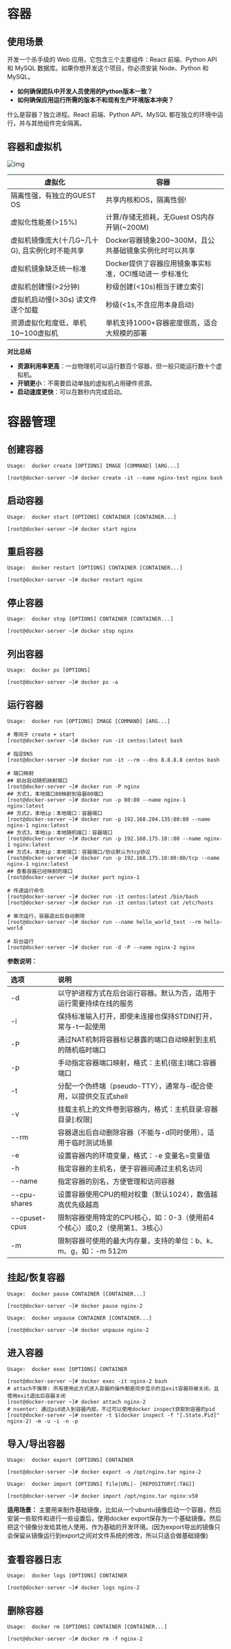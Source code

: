 # 容器
## 使用场景
开发一个杀手级的 Web 应用，它包含三个主要组件：React 前端、Python API 和 MySQL 数据库。如果你想开发这个项目，你必须安装 Node、Python 和 MySQL。

- **如何确保团队中开发人员使用的Python版本一致？**
- **如何确保应用运行所需的版本不和现有生产环境版本冲突？**

什么是容器？独立进程。React 前端、Python API、MySQL 都在独立的环境中运行，并与其他组件完全隔离。

## 容器和虚拟机
![img](01.docker介绍与安装/容器与虚拟机对比.png)

| **虚拟化**                                       | **容器**                                                |
| ------------------------------------------------ | ------------------------------------------------------- |
| 隔离性强，有独立的GUEST  OS                      | 共享内核和OS，隔离性弱!                                 |
| 虚拟化性能差(>15%)                               | 计算/存储无损耗，无Guest  OS内存开销(~200M)             |
| 虚拟机镜像庞大(十几G~几十G),  且实例化时不能共享 | Docker容器镜象200~300M，且公共基础镜象实例化时可以共享  |
| 虚拟机镜象缺乏统一标准                           | Docker提供了容器应用镜象事实标准，OCI推动进一  步标准化 |
| 虚拟机创建慢(>2分钟)                             | 秒级创建(<10s)相当于建立索引                            |
| 虚拟机启动慢(>30s)  读文件逐个加载               | 秒级(<1s,不含应用本身启动)                              |
| 资源虚拟化粒度低，单机10~100虚拟机               | 单机支持1000+容器密度很高，适合大规模的部署             |

**对比总结**
- **资源利用率更高**：一台物理机可以运行数百个容器，但一般只能运行数十个虚拟机。
- **开销更小**：不需要启动单独的虚拟机占用硬件资源。
- **启动速度更快**：可以在数秒内完成启动。

# 容器管理
## 创建容器
`Usage:  docker create [OPTIONS] IMAGE [COMMAND] [ARG...]`
```shell
[root@docker-server ~]# docker create -it --name nginx-test nginx bash
```

## 启动容器
`Usage:  docker start [OPTIONS] CONTAINER [CONTAINER...]`
```shell
[root@docker-server ~]# docker start nginx
```

## 重启容器
`Usage:  docker restart [OPTIONS] CONTAINER [CONTAINER...]`
```shell
[root@docker-server ~]# docker restart nginx
```

## 停止容器
`Usage:  docker stop [OPTIONS] CONTAINER [CONTAINER...]`
```shell
[root@docker-server ~]# docker stop nginx
```

## 列出容器
`Usage:  docker ps [OPTIONS]`
```shell
[root@docker-server ~]# docker ps -a
```

## 运行容器
`Usage:  docker run [OPTIONS] IMAGE [COMMAND] [ARG...]`
```shell
# 等同于 create + start
[root@docker-server ~]# docker run -it centos:latest bash

# 指定DNS
[root@docker-server ~]# docker run -it --rm --dns 8.8.8.8 centos bash

# 端口映射
## 前台启动随机映射端口
[root@docker-server ~]# docker run -P nginx
## 方式1，本地端口80映射到容器80端口
[root@docker-server ~]# docker run -p 80:80 --name nginx-1 nginx:latest 
## 方式2，本地ip：本地端口：容器端口
[root@docker-server ~]# docker run -p 192.168.204.135:80:80 --name nginx-1 nginx:latest 
## 方式3，本地ip：本地随机端口：容器端口
[root@docker-server ~]# docker run -p 192.168.175.10::80 --name nginx-1 nginx:latest 
## 方式4，本地ip：本地端口：容器端口/协议默认为tcp协议
[root@docker-server ~]# docker run -p 192.168.175.10:80:80/tcp --name nginx-1 nginx:latest 
## 查看容器已经映射的端口
[root@docker-server ~]# docker port nginx-1

# 传递运行命令
[root@docker-server ~]# docker run -it centos:latest /bin/bash
[root@docker-server ~]# docker run -it centos:latest cat /etc/hosts

# 单次运行，容器退出后自动删除
[root@docker-server ~]# docker run --name hello_world_test --rm hello-world

# 后台运行
[root@docker-server ~]# docker run -d -P --name nginx-2 nginx
```

**参数说明：**

| 选项 | 说明 |
|:---|:---|
| -d | 以守护进程方式在后台运行容器。默认为否，适用于运行需要持续在线的服务 |
| -i | 保持标准输入打开，即使未连接也保持STDIN打开，常与-t一起使用 |
| -P | 通过NAT机制将容器标记暴露的端口自动映射到主机的随机临时端口 |
| -p | 手动指定容器端口映射，格式：主机(宿主)端口:容器端口 |
| -t | 分配一个伪终端（pseudo-TTY），通常与-i配合使用，以提供交互式shell |
| -v | 挂载主机上的文件卷到容器内，格式：主机目录:容器目录[:权限] |
| --rm | 容器退出后自动删除容器（不能与-d同时使用），适用于临时测试场景 |
| -e | 设置容器内的环境变量，格式：-e 变量名=变量值 |
| -h | 指定容器的主机名，便于容器间通过主机名访问 |
| --name | 指定容器的别名，方便管理和访问容器 |
| --cpu-shares | 设置容器使用CPU的相对权重（默认1024），数值越高优先级越高 |
| --cpuset-cpus | 限制容器使用特定的CPU核心，如：0-3（使用前4个核心）或0,2（使用第1、3核心） |
| -m | 限制容器可使用的最大内存量，支持的单位：b、k、m、g，如：-m 512m


## 挂起/恢复容器
`Usage:  docker pause CONTAINER [CONTAINER...]`
```shell
[root@docker-server ~]# docker pause nginx-2
```
`Usage:  docker unpause CONTAINER [CONTAINER...]`
```shell
[root@docker-server ~]# docker unpause nginx-2
```

## 进入容器
`Usage:  docker exec [OPTIONS] CONTAINER`
```shell
[root@docker-server ~]# docker exec -it nginx-2 bash
# attach不推荐: 所有使用此方式进入容器的操作都是同步显示的且exit容器将被关闭，且使用exit退出后容器关闭
[root@docker-server ~]# docker attach nginx-2
# nsenter: 通过pid进入到容器内部，不过可以使用docker inspect获取到容器的pid
[root@docker-server ~]# nsenter -t $(docker inspect -f "[.State.Pid]" nginx-2) -m -u -i -n -p
```

## 导入/导出容器
`Usage:  docker export [OPTIONS] CONTAINER`
```shell
[root@docker-server ~]# docker export -o /opt/nginx.tar nginx-2
```
`Usage:  docker import [OPTIONS] file|URL|- [REPOSITORY[:TAG]]`
```shell
[root@docker-server ~]# docker import /opt/nginx.tar nginx:v50
```

**适用场景：** 主要用来制作基础镜像，比如从一个ubuntu镜像启动一个容器，然后安装一些软件和进行一些设置后，使用docker export保存为一个基础镜像。然后把这个镜像分发给其他人使用，作为基础的开发环境。(因为export导出的镜像只会保留从镜像运行到export之间对文件系统的修改，所以只适合做基础镜像)

## 查看容器日志
`Usage:  docker logs [OPTIONS] CONTAINER`
```shell
[root@docker-server ~]# docker logs nginx-2
```

## 删除容器
`Usage:  docker rm [OPTIONS] CONTAINER [CONTAINER...]`
```shell
[root@docker-server ~]# docker rm -f nginx-2 
```